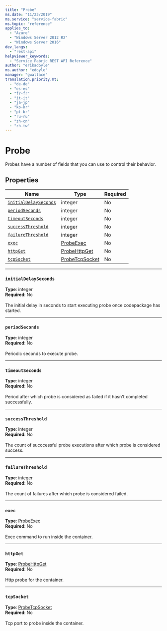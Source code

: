 ```yaml
---
title: "Probe"
ms.date: "11/23/2019"
ms.service: "service-fabric"
ms.topic: "reference"
applies_to: 
  - "Azure"
  - "Windows Server 2012 R2"
  - "Windows Server 2016"
dev_langs: 
  - "rest-api"
helpviewer_keywords: 
  - "Service Fabric REST API Reference"
author: "erikadoyle"
ms.author: "edoyle"
manager: "gwallace"
translation.priority.mt: 
  - "de-de"
  - "es-es"
  - "fr-fr"
  - "it-it"
  - "ja-jp"
  - "ko-kr"
  - "pt-br"
  - "ru-ru"
  - "zh-cn"
  - "zh-tw"
---
```

# Probe

Probes have a number of fields that you can use to control their behavior.

## Properties
| Name | Type | Required |
| --- | --- | --- |
| [`initialDelaySeconds`](#initialdelayseconds) | integer | No |
| [`periodSeconds`](#periodseconds) | integer | No |
| [`timeoutSeconds`](#timeoutseconds) | integer | No |
| [`successThreshold`](#successthreshold) | integer | No |
| [`failureThreshold`](#failurethreshold) | integer | No |
| [`exec`](#exec) | [ProbeExec](sfclient-v70-model-probeexec.md) | No |
| [`httpGet`](#httpget) | [ProbeHttpGet](sfclient-v70-model-probehttpget.md) | No |
| [`tcpSocket`](#tcpsocket) | [ProbeTcpSocket](sfclient-v70-model-probetcpsocket.md) | No |

____
### `initialDelaySeconds`
__Type__: integer <br/>
__Required__: No<br/>
<br/>
The initial delay in seconds to start executing probe once codepackage has started.

____
### `periodSeconds`
__Type__: integer <br/>
__Required__: No<br/>
<br/>
Periodic seconds to execute probe.

____
### `timeoutSeconds`
__Type__: integer <br/>
__Required__: No<br/>
<br/>
Period after which probe is considered as failed if it hasn't completed successfully.

____
### `successThreshold`
__Type__: integer <br/>
__Required__: No<br/>
<br/>
The count of succcessful probe executions after which probe is considered success.

____
### `failureThreshold`
__Type__: integer <br/>
__Required__: No<br/>
<br/>
The count of failures after which probe is considered failed.

____
### `exec`
__Type__: [ProbeExec](sfclient-v70-model-probeexec.md) <br/>
__Required__: No<br/>
<br/>
Exec command to run inside the container.

____
### `httpGet`
__Type__: [ProbeHttpGet](sfclient-v70-model-probehttpget.md) <br/>
__Required__: No<br/>
<br/>
Http probe for the container.

____
### `tcpSocket`
__Type__: [ProbeTcpSocket](sfclient-v70-model-probetcpsocket.md) <br/>
__Required__: No<br/>
<br/>
Tcp port to probe inside the container.
